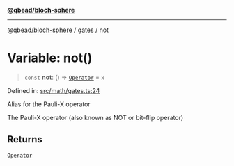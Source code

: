 [**@qbead/bloch-sphere**](../../../../index.md)

***

[@qbead/bloch-sphere](../../../../index.md) / [gates](../index.md) / not

# Variable: not()

> `const` **not**: () => [`Operator`](../../../../classes/Operator.md) = `x`

Defined in: [src/math/gates.ts:24](https://github.com/qbead/bloch-sphere/blob/81a59121ea27596e77408b4ed592f344f3dd0304/src/math/gates.ts#L24)

Alias for the Pauli-X operator

The Pauli-X operator (also known as NOT or bit-flip operator)

## Returns

[`Operator`](../../../../classes/Operator.md)
